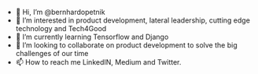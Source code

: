 - 👋 Hi, I’m @bernhardopetnik
- 👀 I’m interested in product development, lateral leadership, cutting edge technology and Tech4Good
- 🌱 I’m currently learning Tensorflow and Django
- 💞️ I’m looking to collaborate on product development to solve the big challenges of our time
- 📫 How to reach me LinkedIN, Medium and Twitter.

<!---
bernhardopetnik/bernhardopetnik is a ✨ special ✨ repository because its `README.md` (this file) appears on your GitHub profile.
You can click the Preview link to take a look at your changes.
--->
